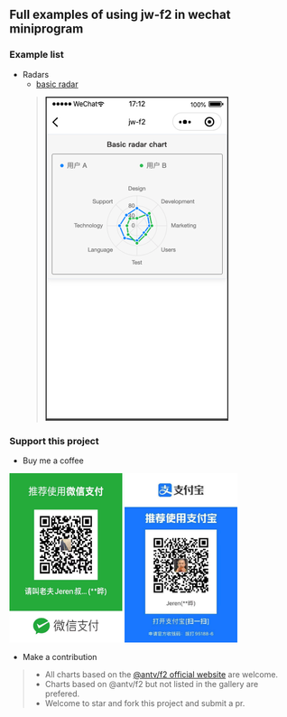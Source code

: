 ## Full examples of using jw-f2 in wechat miniprogram

### Example list
- Radars
  - [basic radar](./components/BasicRadar/index.js)
  > ![](./assets/radar_basic.png)

### Support this project
- Buy me a coffee

<span><img src="./assets/wcp.jpeg" width="200" height="300" /> <img src="./assets/alp.jpeg" width="200" height="300"/> </span>

- Make a contribution
> - All charts based on the [@antv/f2 official website](https://antv-f2.gitee.io/zh/examples/gallery) are welcome.
> - Charts based on @antv/f2 but not listed in the gallery are prefered.
> - Welcome to star and fork this project and submit a pr.